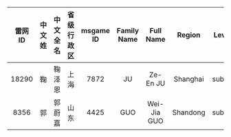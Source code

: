 | 雷网 ID | 中文 姓 | 中文 全名 | 省级 行政区 | msgame ID | Family Name | Full Name | Region | Level |
|:---:|:---:|:---:|:---:|:---:|:---:|:---:|:---:|:---:|
| 18290 | 鞠 | 鞠泽恩 | 上海 | 7872 | JU | Ze-En JU | Shanghai | sub30 |
| 8356 | 郭 | 郭蔚嘉 | 山东 | 4425 | GUO | Wei-Jia GUO | Shandong | sub35 |





